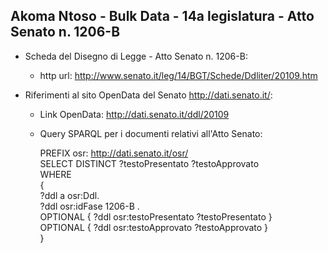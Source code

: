 ## Akoma Ntoso - Bulk Data - 14a legislatura - Atto Senato n. 1206-B ##

* Scheda del Disegno di Legge - Atto Senato n. 1206-B:
	* http url: http://www.senato.it/leg/14/BGT/Schede/Ddliter/20109.htm

* Riferimenti al sito OpenData del Senato http://dati.senato.it/:
	* Link OpenData: http://dati.senato.it/ddl/20109
	* Query SPARQL per i documenti relativi all'Atto Senato:

        PREFIX osr: <http://dati.senato.it/osr/>  
		SELECT DISTINCT ?testoPresentato ?testoApprovato  
		WHERE  
		{  
		    ?ddl a osr:Ddl.  
		    ?ddl osr:idFase 1206-B .  
		    OPTIONAL { ?ddl osr:testoPresentato ?testoPresentato }  
		    OPTIONAL { ?ddl osr:testoApprovato ?testoApprovato }  
		}
		